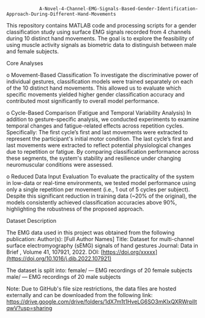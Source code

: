                 A-Novel-4-Channel-EMG-Signals-Based-Gender-Identification-Approach-During-Different-Hand-Movements
This repository contains MATLAB code and processing scripts for a gender classification study using surface EMG signals recorded from 4 channels during 10 distinct hand movements. The goal is to explore the feasibility of using muscle activity signals as biometric data to distinguish between male and female subjects.

Core Analyses

o Movement-Based Classification
To investigate the discriminative power of individual gestures, classification models were trained separately on each of the 10 distinct hand movements. This allowed us to evaluate which specific movements yielded higher gender classification accuracy and contributed most significantly to overall model performance.

o Cycle-Based Comparison (Fatigue and Temporal Variability Analysis)
In addition to gesture-specific analysis, we conducted experiments to examine temporal changes and fatigue-related effects across repetition cycles. Specifically:
The first cycle’s first and last movements were extracted to represent the participant's initial motor condition.
The last cycle’s first and last movements were extracted to reflect potential physiological changes due to repetition or fatigue.
By comparing classification performance across these segments, the system's stability and resilience under changing neuromuscular conditions were assessed.

o Reduced Data Input Evaluation
To evaluate the practicality of the system in low-data or real-time environments, we tested model performance using only a single repetition per movement (i.e., 1 out of 5 cycles per subject). Despite this significant reduction in training data (~20% of the original), the models consistently achieved classification accuracies above 90%, highlighting the robustness of the proposed approach.

Dataset Description

The EMG data used in this project was obtained from the following publication:
Author(s): [Full Author Names]
Title: Dataset for multi-channel surface electromyography (sEMG) signals of hand gestures 
Journal: Data in Brief , Volume 41, 107921, 2022.
DOI: [https://doi.org/xxxxx](https://doi.org/10.1016/j.dib.2022.107921)

The dataset is split into:
female/ — EMG recordings of 20 female subjects
male/ — EMG recordings of 20 male subjects

Note: Due to GitHub's file size restrictions, the data files are hosted externally and can be downloaded from the following link: https://drive.google.com/drive/folders/1dX7m1t1HveLG6SO3mKlxQXRWrplItqwV?usp=sharing



